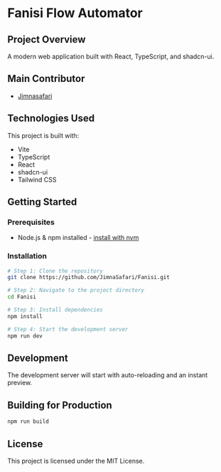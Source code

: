 # Fanisi Flow Automator

## Project Overview
A modern web application built with React, TypeScript, and shadcn-ui.

## Main Contributor
- [Jimnasafari](https://github.com/JimnaSafari)

## Technologies Used
This project is built with:
- Vite
- TypeScript
- React
- shadcn-ui
- Tailwind CSS

## Getting Started

### Prerequisites
- Node.js & npm installed - [install with nvm](https://github.com/nvm-sh/nvm#installing-and-updating)

### Installation
```sh
# Step 1: Clone the repository
git clone https://github.com/JimnaSafari/Fanisi.git

# Step 2: Navigate to the project directory
cd Fanisi

# Step 3: Install dependencies
npm install

# Step 4: Start the development server
npm run dev
```

## Development
The development server will start with auto-reloading and an instant preview.

## Building for Production
```sh
npm run build
```

## License
This project is licensed under the MIT License.
